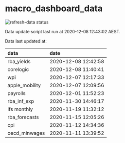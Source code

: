 
<!-- README.md is generated from README.Rmd. Please edit that file -->

# macro\_dashboard\_data

<!-- badges: start -->

![refresh-data
status](https://github.com/MattCowgill/macro_dashboard_data/workflows/refresh-data/badge.svg)

<!-- badges: end -->

Data update script last run at 2020-12-08 12:43:02 AEST.

Data last updated at:

| data            | date                |
| :-------------- | :------------------ |
| rba\_yields     | 2020-12-08 12:42:58 |
| corelogic       | 2020-12-08 11:40:41 |
| wpi             | 2020-12-07 12:17:33 |
| apple\_mobility | 2020-12-07 12:09:56 |
| payrolls        | 2020-12-01 11:52:23 |
| rba\_inf\_exp   | 2020-11-30 14:46:17 |
| lfs monthly     | 2020-11-19 11:32:12 |
| rba\_forecasts  | 2020-11-15 12:05:26 |
| cpi             | 2020-11-12 14:34:36 |
| oecd\_minwages  | 2020-11-11 13:39:52 |
